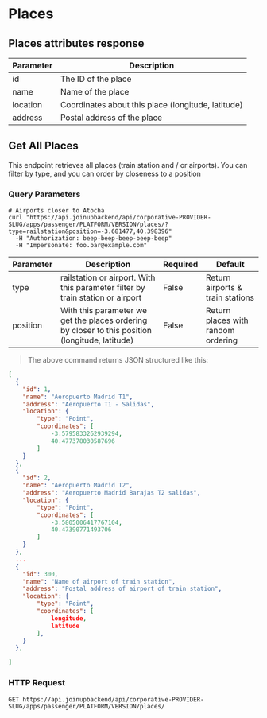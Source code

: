 # Places

## Places attributes response

Parameter | Description
--------- | -----------
id | The ID of the place
name | Name of the place
location | Coordinates about this place (longitude, latitude)
address | Postal address of the place

## Get All Places

This endpoint retrieves all places (train station and / or airports). You can filter by type, and you can order by closeness to a position

### Query Parameters

```shell
# Airports closer to Atocha
curl "https://api.joinupbackend/api/corporative-PROVIDER-SLUG/apps/passenger/PLATFORM/VERSION/places/?type=railstation&position=-3.681477,40.398396"
  -H "Authorization: beep-beep-beep-beep-beep"
  -H "Impersonate: foo.bar@example.com"
```

Parameter | Description | Required | Default
--------- | ----------- | ----------- | -----------
type | railstation or airport. With this parameter filter by train station or airport | False | Return airports & train stations
position | With this parameter we get the places ordering by closer to this position (longitude, latitude) |  False | Return places with random ordering


> The above command returns JSON structured like this:

```json
[
  {
    "id": 1,
    "name": "Aeropuerto Madrid T1",
    "address": "Aeropuerto T1 - Salidas",
    "location": {
        "type": "Point",
        "coordinates": [
            -3.5795833262939294,
            40.477378030587696
        ]
    }
  },
  {
    "id": 2,
    "name": "Aeropuerto Madrid T2",
    "address": "Aeropuerto Madrid Barajas T2 salidas",
    "location": {
        "type": "Point",
        "coordinates": [
            -3.5805006417767104,
            40.47390771493706
        ]
    }
  },
  ...
  {
    "id": 300,
    "name": "Name of airport of train station",
    "address": "Postal address of airport of train station",
    "location": {
        "type": "Point",
        "coordinates": [
            longitude,
            latitude
        ],
    }
  },

]
```
### HTTP Request

`GET https://api.joinupbackend/api/corporative-PROVIDER-SLUG/apps/passenger/PLATFORM/VERSION/places/`
